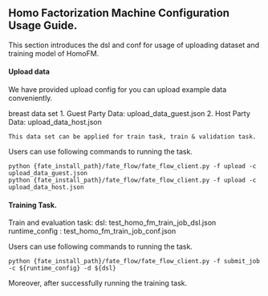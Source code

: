 ## Homo Factorization Machine Configuration Usage Guide.

This section introduces the dsl and conf for usage of uploading dataset and training model of HomoFM.

#### Upload data

We have provided upload config for you can upload example data conveniently.

breast data set
    1. Guest Party Data: upload_data_guest.json
    2. Host Party Data: upload_data_host.json

    This data set can be applied for train task, train & validation task.

Users can use following commands to running the task.

    python {fate_install_path}/fate_flow/fate_flow_client.py -f upload -c upload_data_guest.json
    python {fate_install_path}/fate_flow/fate_flow_client.py -f upload -c upload_data_host.json


#### Training Task.

Train and evaluation task:
    dsl: test_homo_fm_train_job_dsl.json
    runtime_config : test_homo_fm_train_job_conf.json

Users can use following commands to running the task.

    python {fate_install_path}/fate_flow/fate_flow_client.py -f submit_job -c ${runtime_config} -d ${dsl}

Moreover, after successfully running the training task.